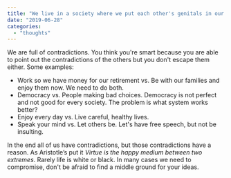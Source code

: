```yaml
---
title: "We live in a society where we put each other's genitals in our mouth but we don't like the black spots on the bananas"
date: "2019-06-28"
categories: 
  - "thoughts"
---
```


We are full of contradictions. You think you're smart because you are able to point out the contradictions of the others but you don't escape them either. Some examples:

- Work so we have money for our retirement vs. Be with our families and enjoy them now. We need to do both.
- Democracy vs. People making bad choices. Democracy is not perfect and not good for every society. The problem is what system works better?
- Enjoy every day vs. Live careful, healthy lives.
- Speak your mind vs. Let others be. Let's have free speech, but not be insulting.

In the end all of us have contradictions, but those contradictions have a reason. As Aristotle’s put it _Virtue is the happy medium between two extremes_. Rarely life is white or black. In many cases we need to compromise, don't be afraid to find a middle ground for your ideas.
